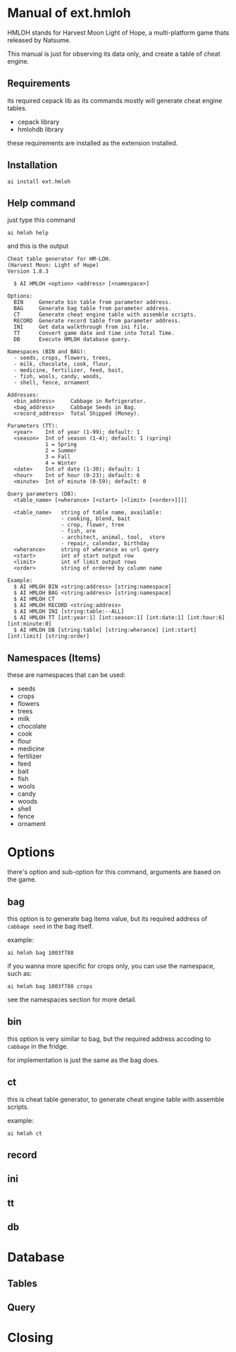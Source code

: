 # Manual of ext.hmloh
HMLOH stands for Harvest Moon Light of Hope, a multi-platform game thats released by Natsume.

This manual is just for observing its data only, and create a table of cheat engine.

## Requirements
its required cepack lib as its commands mostly will generate cheat engine tables.
- cepack library
- hmlohdb library

these requirements are installed as the extension installed.

## Installation
```
ai install ext.hmloh
```

## Help command
just type this command
```
ai hmloh help
```
and this is the output

```
Cheat table generator for HM-LOH.
(Harvest Moon: Light of Hope)
Version 1.8.3

  $ AI HMLOH <option> <address> [<namespace>]

Options:
  BIN     Generate bin table from parameter address.
  BAG     Generate bag table from parameter address.
  CT      Generate cheat engine table with assemble scripts.
  RECORD  Generate record table from parameter address.
  INI     Get data walkthrough from ini file.
  TT      Convert game date and time into Total Time.
  DB      Execute HMLOH database query.

Namespaces (BIN and BAG):
  - seeds, crops, flowers, trees, 
  - milk, chocolate, cook, flour, 
  - medicine, fertilizer, feed, bait, 
  - fish, wools, candy, woods, 
  - shell, fence, ornament

Addresses:
  <bin_address>     Cabbage in Refrigerator.
  <bag_address>     Cabbage Seeds in Bag.
  <record_address>  Total Shipped (Money).

Parameters (TT):
  <year>    Int of year (1-99); default: 1
  <season>  Int of season (1-4); default: 1 (spring)
            1 = Spring
            2 = Summer
            3 = Fall
            4 = Winter
  <date>    Int of date (1-30); default: 1
  <hour>    Int of hour (0-23); default: 6
  <minute>  Int of minute (0-59); default: 0

Query parameters (DB):
  <table_name> [<wherance> [<start> [<limit> [<order>]]]]
  
  <table_name>   string of table name, available:
                 - cooking, blend, bait
                 - crop, flower, tree
                 - fish, ore
                 - architect, animal, tool,  store
                 - repair, calendar, birthday
  <wherance>     string of wherance as url query
  <start>        int of start output row
  <limit>        int of limit output rows
  <order>        string of ordered by column name

Example:
  $ AI HMLOH BIN <string:address> [string:namespace]
  $ AI HMLOH BAG <string:address> [string:namespace]
  $ AI HMLOH CT
  $ AI HMLOH RECORD <string:address>
  $ AI HMLOH INI [string:table:--ALL]
  $ AI HMLOH TT [int:year:1] [int:season:1] [int:date:1] [int:hour:6] [int:minute:0]
  $ AI HMLOH DB [string:table] [string:wherance] [int:start] [int:limit] [string:order]

```

## Namespaces (Items)
these are namespaces that can be used:
- seeds
- crops
- flowers
- trees
- milk
- chocolate
- cook
- flour
- medicine
- fertilizer
- feed
- bait
- fish
- wools
- candy
- woods
- shell
- fence
- ornament


# Options
there's option and sub-option for this command, arguments are based on the game.

## bag
this option is to generate bag items value, but its required address of ```cabbage seed``` in the bag itself.

example:
```
ai hmloh bag 1003f788
```

if you wanna more specific for crops only, you can use the namespace, such as:
```
ai hmloh bag 1003f788 crops
```

see the namespaces section for more detail.

## bin
this option is very similar to bag, but the required address accoding to ```cabbage``` in the fridge.

for implementation is just the same as the bag does.

## ct
this is cheat table generator, to generate cheat engine table with assemble scripts.

example:
```
ai hmloh ct
```

## record

## ini

## tt

## db


# Database

## Tables

## Query


# Closing
